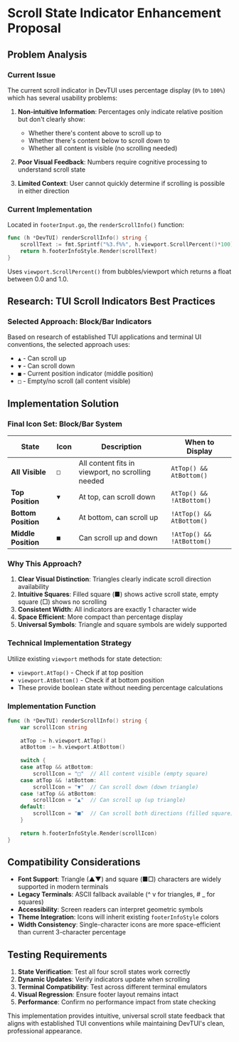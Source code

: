 # Scroll State Indicator Enhancement Proposal

## Problem Analysis

### Current Issue
The current scroll indicator in DevTUI uses percentage display (`0%` to `100%`) which has several usability problems:

1. **Non-intuitive Information**: Percentages only indicate relative position but don't clearly show:
   - Whether there's content above to scroll up to
   - Whether there's content below to scroll down to 
   - Whether all content is visible (no scrolling needed)

2. **Poor Visual Feedback**: Numbers require cognitive processing to understand scroll state
3. **Limited Context**: User cannot quickly determine if scrolling is possible in either direction

### Current Implementation
Located in `footerInput.go`, the `renderScrollInfo()` function:
```go
func (h *DevTUI) renderScrollInfo() string {
    scrollText := fmt.Sprintf("%3.f%%", h.viewport.ScrollPercent()*100)
    return h.footerInfoStyle.Render(scrollText)
}
```

Uses `viewport.ScrollPercent()` from bubbles/viewport which returns a float between 0.0 and 1.0.

## Research: TUI Scroll Indicators Best Practices

### Selected Approach: **Block/Bar Indicators**

Based on research of established TUI applications and terminal UI conventions, the selected approach uses:

- `▲` - Can scroll up
- `▼` - Can scroll down
- `■` - Current position indicator (middle position)
- `□` - Empty/no scroll (all content visible)

## Implementation Solution

### Final Icon Set: **Block/Bar System**

| State | Icon | Description | When to Display |
|-------|------|-------------|-----------------|
| **All Visible** | `□` | All content fits in viewport, no scrolling needed | `AtTop() && AtBottom()` |
| **Top Position** | `▼` | At top, can scroll down | `AtTop() && !AtBottom()` |
| **Bottom Position** | `▲` | At bottom, can scroll up | `!AtTop() && AtBottom()` |
| **Middle Position** | `■` | Can scroll up and down | `!AtTop() && !AtBottom()` |

### Why This Approach?

1. **Clear Visual Distinction**: Triangles clearly indicate scroll direction availability
2. **Intuitive Squares**: Filled square (■) shows active scroll state, empty square (□) shows no scrolling
3. **Consistent Width**: All indicators are exactly 1 character wide
4. **Space Efficient**: More compact than percentage display
5. **Universal Symbols**: Triangle and square symbols are widely supported

### Technical Implementation Strategy

Utilize existing `viewport` methods for state detection:
- `viewport.AtTop()` - Check if at top position
- `viewport.AtBottom()` - Check if at bottom position  
- These provide boolean state without needing percentage calculations

### Implementation Function

```go
func (h *DevTUI) renderScrollInfo() string {
    var scrollIcon string
    
    atTop := h.viewport.AtTop()
    atBottom := h.viewport.AtBottom()
    
    switch {
    case atTop && atBottom:
        scrollIcon = "□"  // All content visible (empty square)
    case atTop && !atBottom:
        scrollIcon = "▼"  // Can scroll down (down triangle)
    case !atTop && atBottom:
        scrollIcon = "▲"  // Can scroll up (up triangle)
    default:
        scrollIcon = "■"  // Can scroll both directions (filled square)
    }
    
    return h.footerInfoStyle.Render(scrollIcon)
}
```

## Compatibility Considerations

- **Font Support**: Triangle (▲▼) and square (■□) characters are widely supported in modern terminals
- **Legacy Terminals**: ASCII fallback available (^ v for triangles, # _ for squares)
- **Accessibility**: Screen readers can interpret geometric symbols
- **Theme Integration**: Icons will inherit existing `footerInfoStyle` colors
- **Width Consistency**: Single-character icons are more space-efficient than current 3-character percentage

## Testing Requirements

1. **State Verification**: Test all four scroll states work correctly
2. **Dynamic Updates**: Verify indicators update when scrolling
3. **Terminal Compatibility**: Test across different terminal emulators
4. **Visual Regression**: Ensure footer layout remains intact
5. **Performance**: Confirm no performance impact from state checking

This implementation provides intuitive, universal scroll state feedback that aligns with established TUI conventions while maintaining DevTUI's clean, professional appearance.
